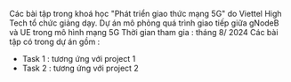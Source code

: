 Các bài tập trong khoá học "Phát triển giao thức mạng 5G" do Viettel High Tech tổ chức giảng dạy. Dự án mô phỏng quá trình giao tiếp giữa gNodeB và UE trong mô hình mạng 5G
Thời gian tham gia : tháng 8/ 2024
Các bài tập có trong dự án gồm :
+ Task 1 : tương ứng với project 1
+ Task 2 : tương ứng với project 2

